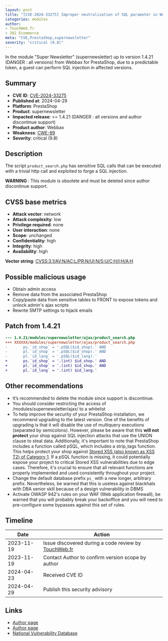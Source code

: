 ```yaml
---
layout: post
title: "[CVE-2024-33275] Improper neutralization of SQL parameter in Webbax - Super Newsletter module for PrestaShop"
categories: modules
author:
- TouchWeb.fr
- 202 Ecommerce
meta: "CVE,PrestaShop,supernewsletter"
severity: "critical (9.8)"
---
```


In the module "Super Newsletter" (supernewsletter) up to version 1.4.21 (DANGER : all versions) from Webbax for PrestaShop, due to a predictable token, a guest can perform SQL injection in affected versions.

## Summary

* **CVE ID**: [CVE-2024-33275](https://cve.mitre.org/cgi-bin/cvename.cgi?name=CVE-2024-33275)
* **Published at**: 2024-04-29
* **Platform**: PrestaShop
* **Product**: supernewsletter
* **Impacted release**: <= 1.4.21 (DANGER : all versions and author discontinue support)
* **Product author**: Webbax
* **Weakness**: [CWE-89](https://cwe.mitre.org/data/definitions/89.html)
* **Severity**: critical (9.8)

## Description

The script `product_search.php` has sensitive SQL calls that can be executed with a trivial http call and exploited to forge a SQL injection.

**WARNING** : This module is obsolete and must be deleted since author discontinue support.

## CVSS base metrics

* **Attack vector**: network
* **Attack complexity**: low
* **Privilege required**: none
* **User interaction**: none
* **Scope**: unchanged
* **Confidentiality**: high
* **Integrity**: high
* **Availability**: high

**Vector string**: [CVSS:3.1/AV:N/AC:L/PR:N/UI:N/S:U/C:H/I:H/A:H](https://nvd.nist.gov/vuln-metrics/cvss/v3-calculator?vector=AV:N/AC:L/PR:N/UI:N/S:U/C:H/I:H/A:H)


## Possible malicious usage

* Obtain admin access
* Remove data from the associated PrestaShop
* Copy/paste data from sensitive tables to FRONT to expose tokens and unlock admin's ajax scripts
* Rewrite SMTP settings to hijack emails


## Patch from 1.4.21

```diff
--- 1.4.21/modules/supernewsletter/ajax/product_search.php
+++ XXXXXX/modules/supernewsletter/ajax/product_search.php
-       ps.`id_shop` = '.pSQL($id_shop).' AND
-       pl.`id_shop` = '.pSQL($id_shop).' AND
-       pl.`id_lang` = '.pSQL($id_lang).'
+       ps.`id_shop` = '.(int) $id_shop.' AND
+       pl.`id_shop` = '.(int) $id_shop.' AND
+       pl.`id_lang` = '.(int) $id_lang.'
```

## Other recommendations

* It’s recommended to delete the module since support is discontinue.
* You should consider restricting the access of /modules/supernewsletter/ajax/ to a whitelist
* To help improve the security of your PrestaShop installation, we recommend upgrading to the latest version. One of the benefits of upgrading is that it will disable the use of multiquery executions (separated by semicolons). However, please be aware that this **will not protect** your shop against SQL injection attacks that use the UNION clause to steal data. Additionally, it's important to note that PrestaShop includes a function called pSQL, which includes a strip_tags function. This helps protect your shop against [Stored XSS (also known as XSS T2) of Category 1](https://security.friendsofpresta.org/modules/2023/02/07/stored-xss.html). If a pSQL function is missing, it could potentially expose your project to critical Stored XSS vulnerabilities due to edge cases. Therefore, it's crucial to ensure that all relevant functions are properly implemented and used consistently throughout your project.
* Change the default database prefix `ps_` with a new longer, arbitrary prefix. Nevertheless, be warned that this is useless against blackhats with DBA senior skill because of a design vulnerability in DBMS
* Activate OWASP 942's rules on your WAF (Web application firewall), be warned that you will probably break your backoffice and you will need to pre-configure some bypasses against this set of rules.

## Timeline

| Date | Action |
|--|--|
| 2023-11-19 | Issue discovered during a code review by [TouchWeb.fr](https://www.touchweb.fr) |
| 2023-11-19 | Contact Author to confirm version scope by author |
| 2024-04-23 | Received CVE ID |
| 2024-04-29 | Publish this security advisory |

## Links

* [Author page](https://www.webbax.ch/2017/08/30/9-modules-prestashop-gratuits-offert-par-webbax/)
* [Author page](https://shop.webbax.ch/prestashop-15-/71-module-supernewsletter-15.html)
* [National Vulnerability Database](https://nvd.nist.gov/vuln/detail/CVE-2024-33275)
